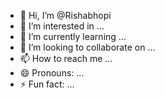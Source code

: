 - 👋 Hi, I’m @Rishabhopi
- 👀 I’m interested in ...
- 🌱 I’m currently learning ...
- 💞️ I’m looking to collaborate on ...
- 📫 How to reach me ...
- 😄 Pronouns: ...
- ⚡ Fun fact: ...

<!---
Rishabhopi/Rishabhopi is a ✨ special ✨ repository because its `README.md` (this file) appears on your GitHub profile.
You can click the Preview link to take a look at your changes.
--->
